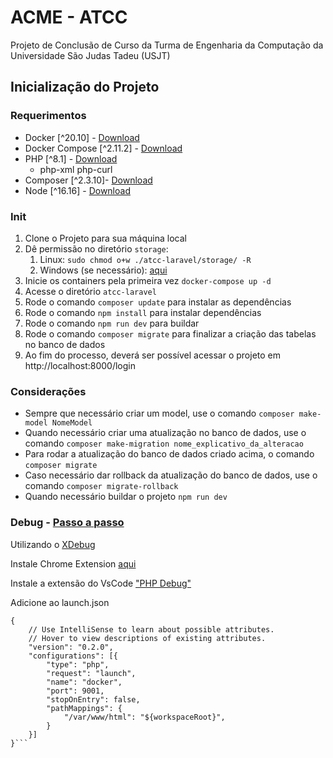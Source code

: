 <!-- https://medium.com/@vhsilva.ap/configurando-laravel-6-nginx-e-postgresql-com-docker-9ad29c53d5 -->

# ACME - ATCC
Projeto de Conclusão de Curso da Turma de Engenharia da Computação da Universidade São Judas Tadeu (USJT)

## Inicialização do Projeto
### Requerimentos
- Docker [^20.10] - [Download](https://docs.docker.com/engine/install/)
- Docker Compose [^2.11.2] - [Download](https://docs.docker.com/compose/install/)
- PHP [^8.1] - [Download](https://www.php.net/downloads.php)
  -  php-xml  php-curl 
- Composer [^2.3.10]- [Download](https://getcomposer.org/doc/00-intro.md)
- Node [^16.16] - [Download](https://nodejs.org/en/download/)

### Init
1. Clone o Projeto para sua máquina local 
2. Dê permissão no diretório `storage`:
   1. Linux: `sudo chmod o+w ./atcc-laravel/storage/ -R`
   2. Windows (se necessário): [aqui](https://answers.microsoft.com/en-us/windows/forum/all/give-permissions-to-files-and-folders-in-windows/78ee562c-a21f-4a32-8691-73aac1415373)
3. Inicie os containers pela primeira vez `docker-compose up -d`
4. Acesse o diretório `atcc-laravel`
5. Rode o comando `composer update` para instalar as dependências
6. Rode o comando `npm install` para instalar dependências
7. Rode o comando `npm run dev` para buildar
8. Rode o comando `composer migrate` para finalizar a criação das tabelas no banco de dados
9. Ao fim do processo, deverá ser possível acessar o projeto em http://localhost:8000/login

### Considerações
- Sempre que necessário criar um model, use o comando `composer make-model NomeModel`
- Quando necessário criar uma atualização no banco de dados, use o comando `composer make-migration nome_explicativo_da_alteracao`
- Para rodar a atualização do banco de dados criado acima, o comando `composer migrate`
- Caso necessário dar rollback da atualização do banco de dados, use o comando `composer migrate-rollback`
- Quando necessário buildar o projeto `npm run dev`

### Debug - [Passo a passo](https://5balloons.info/setting-up-xdebug-using-laravel-valet-and-vscode/) 
Utilizando o [XDebug](https://xdebug.org/docs/install#windows)

Instale Chrome Extension [aqui](https://chrome.google.com/webstore/detail/xdebug-helper/eadndfjplgieldjbigjakmdgkmoaaaoc)

Instale a extensão do VsCode ["PHP Debug"](https://marketplace.visualstudio.com/items?itemName=xdebug.php-debug)
 
Adicione ao launch.json
```
{
    // Use IntelliSense to learn about possible attributes.
    // Hover to view descriptions of existing attributes.
    "version": "0.2.0",
    "configurations": [{
        "type": "php",
        "request": "launch",
        "name": "docker",
        "port": 9001,
        "stopOnEntry": false,
        "pathMappings": {
            "/var/www/html": "${workspaceRoot}",
        }
    }]
}```

